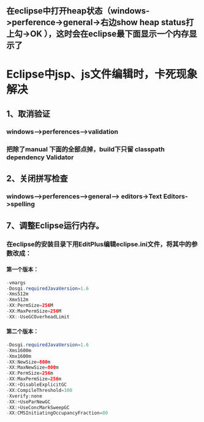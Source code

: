 ## 在eclipse中打开heap状态（windows->perference->general->右边show heap status打上勾->OK ），这时会在eclipse最下面显示一个内存显示了
# Eclipse中jsp、js文件编辑时，卡死现象解决
## 1、取消验证
### windows–>perferences–>validation
### 把除了manual 下面的全部点掉，build下只留 classpath dependency Validator
 
## 2、关闭拼写检查
### windows–>perferences–>general–> editors->Text Editors->spelling

## 7、调整Eclipse运行内存。
### 在eclipse的安装目录下用EditPlus编辑eclipse.ini文件，将其中的参数改成： 
#### 第一个版本：
```java
-vmargs
-Dosgi.requiredJavaVersion=1.6
-Xms512m
-Xmx512m
-XX:PermSize=256M 
-XX:MaxPermSize=256M
-XX:-UseGCOverheadLimit
```
#### 第二个版本：
```java
-Dosgi.requiredJavaVersion=1.6
-Xms1600m
-Xmx1600m
-XX:NewSize=800m
-XX:MaxNewSize=800m
-XX:PermSize=256m
-XX:MaxPermSize=256m
-XX:+DisableExplicitGC
-XX:CompileThreshold=100
-Xverify:none
-XX:+UseParNewGC
-XX:+UseConcMarkSweepGC
-XX:CMSInitiatingOccupancyFraction=80
```
